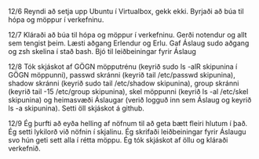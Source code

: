 
12/6
Reyndi að  setja upp Ubuntu í Virtualbox, gekk ekki. 
Byrjaði að búa til hópa og möppur í verkefninu.

12/7 
Kláraði að búa til hópa og möppur í verkefninu. 
Gerði notendur og allt sem tengist þeim. 
Læsti aðgang Erlendur og Erlu. 
Gaf Áslaug sudo aðgang og zsh skelina í stað bash. 
Bjó til leiðbeiningar fyrir Áslaug

12/8 
Tók skjáskot af GÖGN möpputrénu (keyrið sudo ls -alR skipunina í GÖGN möppunni), passwd skránni (keyrið tail /etc/passwd skipunina), shadow skránni (keyrið sudo tail /etc/shadow skipunina), group skránni (keyrið tail -15 /etc/group skipunina), skel möppunni (keyrið ls -al /etc/skel skipunina) og heimasvæði Áslaugar (verið logguð inn sem Áslaug og keyrið ls -a skipunina). Setti öll skjáskot á github.

12/9
Ég þurfti að eyða helling af nöfnum til að geta bætt fleiri hlutum í það.
Ég setti lykilorð við nöfnin í skjalinu.
Ég skrifaði leiðbeiningar fyrir Áslaugu svo hún geti sett alla í rétta möppu.
Ég tók skjáskot af öllu og kláraði verkefnið.